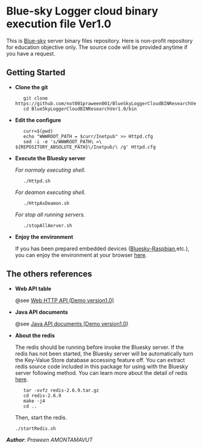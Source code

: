 Blue-sky Logger cloud binary execution file Ver1.0
===================================================
This is [Blue-sky](http://www.bluesky-cps.org) server binary files repository. Here is non-profit repository for education objective only. The source code will be provided anytime if you have a request.

Getting Started
---------------
- **Clone the git**
  ```shell
     git clone https://github.com/not001praween001/BlueSkyLoggerCloudBINResearchVer1.0.git
     cd BlueSkyLoggerCloudBINResearchVer1.0/bin
     ```
 
- **Edit the configure**
  ```shell
     curr=$(pwd)
     echo "WWWROOT_PATH = $curr/Inetpub" >> Httpd.cfg
     sed -i -e 's/WWWROOT_PATH\ =\ ${REPOSITORY_ABSOLUTE_PATH}\/Inetpub/\ /g' Httpd.cfg
     ```
  
- **Execute the Bluesky server**

  *For normaly executing shell.*
  ```shell
     ./Httpd.sh
     ```

  *For deamon executing shell.*
  ```shell
     ./HttpAsDeamon.sh
  ```
  
  *For stop all running servers.*
  ```shell
     ./stopAllAerver.sh
  ```
	
- **Enjoy the environment**

  If you has been prepared embedded devices ([Bluesky-Raspbian](https://github.com/not001praween001/Raspberry-Pi-CPS-SN-trial),etc.), you can enjoy the environment at your browser [here](http://127.0.0.1:8189).

The others references
---------------------

- **Web API table**

  @see [Web HTTP API (Demo version1.0)](http://www.bluesky-cps.org/Blue-skyLogger)

- **Java API documents**

  @see [Java API documents (Demo version1.0)](http://www.bluesky-cps.org/Blue-skyLogger/DemoVer1-APIDoc)

- **About the redis**

  The redis should be running before invoke the Bluesky server. If the redis has not been started, the Bluesky server will be automatically turn the Key-Value Store database accessing feature off. You can extract redis source code included in this package for using with the Bluesky server following method. You can learn more about the detail of redis [here](http://redis.io/). 
  ```shell
     tar -xvfz redis-2.6.9.tar.gz
     cd redis-2.6.9
     make -j4
     cd ..
     ```
  Then, start the redis.
  ```shell
  ./startRedis.sh
  ```

***Author***: *Praween AMONTAMAVUT*
